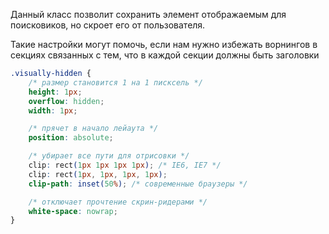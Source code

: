 Данный класс позволит сохранить элемент отображаемым для поисковиков, но скроет его от пользователя.

Такие настройки могут помочь, если нам нужно избежать ворнингов в секциях связанных с тем, что в каждой секции должны быть заголовки

```CSS
.visually-hidden {
	/* размер становится 1 на 1 писксель */
	height: 1px;
	overflow: hidden;
	width: 1px;

	/* прячет в начало лейаута */
	position: absolute;

	/* убирает все пути для отрисовки */
	clip: rect(1px 1px 1px 1px); /* IE6, IE7 */
	clip: rect(1px, 1px, 1px, 1px);
	clip-path: inset(50%); /* современные браузеры */

	/* отключает прочтение скрин-ридерами */
	white-space: nowrap;
}
```
